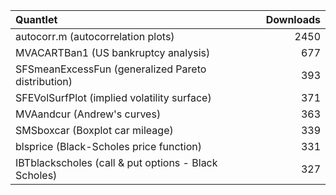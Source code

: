 |Quantlet                                             | Downloads|
|:----------------------------------------------------|---------:|
|autocorr.m (autocorrelation plots)                   |      2450|
|MVACARTBan1 (US bankruptcy analysis)                 |       677|
|SFSmeanExcessFun (generalized Pareto distribution)   |       393|
|SFEVolSurfPlot (implied volatility surface)          |       371|
|MVAandcur (Andrew's curves)                          |       363|
|SMSboxcar (Boxplot car mileage)                      |       339|
|blsprice (Black-Scholes price function)              |       331|
|IBTblackscholes (call & put options - Black Scholes) |       327|
